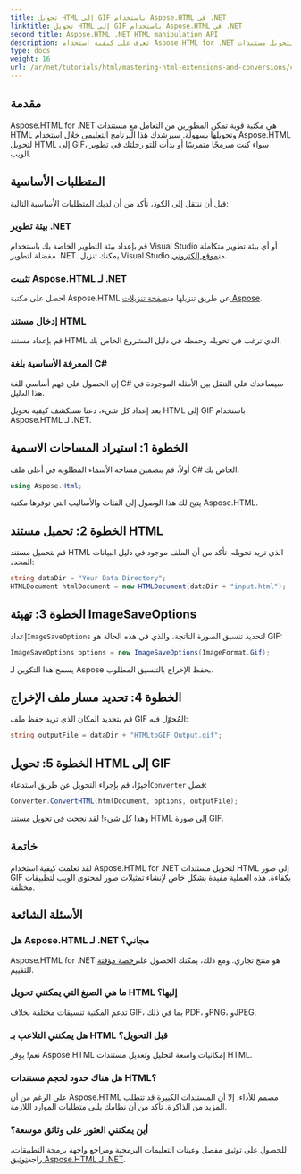 ```yaml
---
title: تحويل HTML إلى GIF باستخدام Aspose.HTML في .NET
linktitle: تحويل HTML إلى GIF باستخدام Aspose.HTML في .NET
second_title: Aspose.HTML .NET HTML manipulation API
description: تعرف على كيفية استخدام Aspose.HTML for .NET لتحويل مستندات HTML إلى صور GIF بسلاسة. يرشدك هذا الدليل الشامل خطوة بخطوة.
type: docs
weight: 16
url: /ar/net/tutorials/html/mastering-html-extensions-and-conversions/converting-html-to-gif/
---
```

## مقدمة

Aspose.HTML for .NET هي مكتبة قوية تمكن المطورين من التعامل مع مستندات HTML وتحويلها بسهولة. سيرشدك هذا البرنامج التعليمي خلال استخدام Aspose.HTML لتحويل HTML إلى GIF، سواء كنت مبرمجًا متمرسًا أو بدأت للتو رحلتك في تطوير الويب.

## المتطلبات الأساسية

قبل أن ننتقل إلى الكود، تأكد من أن لديك المتطلبات الأساسية التالية:

### بيئة تطوير .NET 

 قم بإعداد بيئة التطوير الخاصة بك باستخدام Visual Studio أو أي بيئة تطوير متكاملة مفضلة لتطوير .NET. يمكنك تنزيل Visual Studio من[موقع إلكتروني](https://visualstudio.microsoft.com/downloads/).

### تثبيت Aspose.HTML لـ .NET

 احصل على مكتبة Aspose.HTML عن طريق تنزيلها من[صفحة تنزيلات Aspose](https://releases.aspose.com/html/net/).

### إدخال مستند HTML

قم بإعداد مستند HTML الذي ترغب في تحويله وحفظه في دليل المشروع الخاص بك.

### المعرفة الأساسية بلغة C#

إن الحصول على فهم أساسي للغة C# سيساعدك على التنقل بين الأمثلة الموجودة في هذا الدليل.

بعد إعداد كل شيء، دعنا نستكشف كيفية تحويل HTML إلى GIF باستخدام Aspose.HTML لـ .NET.

## الخطوة 1: استيراد المساحات الاسمية

أولاً، قم بتضمين مساحة الأسماء المطلوبة في أعلى ملف C# الخاص بك:

```csharp
using Aspose.Html;
```

يتيح لك هذا الوصول إلى الفئات والأساليب التي توفرها مكتبة Aspose.HTML.

## الخطوة 2: تحميل مستند HTML

قم بتحميل مستند HTML الذي تريد تحويله. تأكد من أن الملف موجود في دليل البيانات المحدد:

```csharp
string dataDir = "Your Data Directory";
HTMLDocument htmlDocument = new HTMLDocument(dataDir + "input.html");
```

## الخطوة 3: تهيئة ImageSaveOptions

 إعداد`ImageSaveOptions` لتحديد تنسيق الصورة الناتجة، والذي في هذه الحالة هو GIF:

```csharp
ImageSaveOptions options = new ImageSaveOptions(ImageFormat.Gif);
```

يسمح هذا التكوين لـ Aspose بحفظ الإخراج بالتنسيق المطلوب.

## الخطوة 4: تحديد مسار ملف الإخراج

قم بتحديد المكان الذي تريد حفظ ملف GIF المُحوّل فيه:

```csharp
string outputFile = dataDir + "HTMLtoGIF_Output.gif";
```

## الخطوة 5: تحويل HTML إلى GIF

أخيرًا، قم بإجراء التحويل عن طريق استدعاء`Converter` فصل:

```csharp
Converter.ConvertHTML(htmlDocument, options, outputFile);
```

وهذا كل شيء! لقد نجحت في تحويل مستند HTML إلى صورة GIF.

## خاتمة

لقد تعلمت كيفية استخدام Aspose.HTML for .NET لتحويل مستندات HTML إلى صور GIF بكفاءة. هذه العملية مفيدة بشكل خاص لإنشاء تمثيلات صور لمحتوى الويب لتطبيقات مختلفة.

## الأسئلة الشائعة

### هل Aspose.HTML لـ .NET مجاني؟  
 Aspose.HTML for .NET هو منتج تجاري. ومع ذلك، يمكنك الحصول على[رخصة مؤقتة](https://purchase.conholdate.com/temporary-license/) للتقييم.

### ما هي الصيغ التي يمكنني تحويل HTML إليها؟  
تدعم المكتبة تنسيقات مختلفة بخلاف GIF، بما في ذلك PDF، وPNG، وJPEG.

### هل يمكنني التلاعب بـ HTML قبل التحويل؟  
نعم! يوفر Aspose.HTML إمكانيات واسعة لتحليل وتعديل مستندات HTML.

### هل هناك حدود لحجم مستندات HTML؟  
على الرغم من أن Aspose.HTML مصمم للأداء، إلا أن المستندات الكبيرة قد تتطلب المزيد من الذاكرة. تأكد من أن نظامك يلبي متطلبات الموارد اللازمة.

### أين يمكنني العثور على وثائق موسعة؟  
 للحصول على توثيق مفصل وعينات التعليمات البرمجية ومراجع واجهة برمجة التطبيقات، راجع[توثيق Aspose.HTML لـ .NET](https://reference.aspose.com/html/net/).
